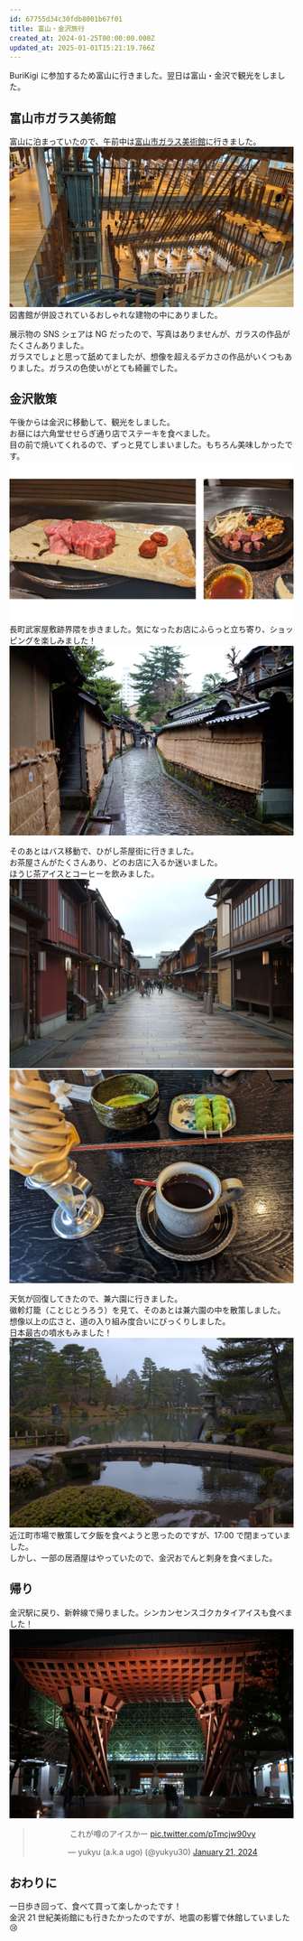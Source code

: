 ```yaml
---
id: 67755d34c30fdb8001b67f01
title: 富山・金沢旅行
created_at: 2024-01-25T00:00:00.000Z
updated_at: 2025-01-01T15:21:19.766Z
---
```


<p>BuriKigi に参加するため富山に行きました。翌日は富山・金沢で観光をしました。</p>
<h2>富山市ガラス美術館</h2>
<p>富山に泊まっていたので、午前中は<a href="https://toyama-glass-art-museum.jp/">富山市ガラス美術館</a>に行きました。<br/>
<img alt="toyama-garasu.jpg" src="toyama-garasu.jpg"/><br/>
図書館が併設されているおしゃれな建物の中にありました。</p>
<p>展示物の SNS シェアは NG だったので、写真はありませんが、ガラスの作品がたくさんありました。<br/>
ガラスでしょと思って舐めてましたが、想像を超えるデカさの作品がいくつもありました。ガラスの色使いがとても綺麗でした。</p>
<h2>金沢散策</h2>
<p>午後からは金沢に移動して、観光をしました。<br/>
お昼には六角堂せせらぎ通り店でステーキを食べました。<br/>
目の前で焼いてくれるので、ずっと見てしまいました。もちろん美味しかったです。<br/>
<img alt="rokkakudou-niku.jpg" src="rokkakudou-niku.jpg"/><br/>
長町武家屋敷跡界隈を歩きました。気になったお店にふらっと立ち寄り、ショッピングを楽しみました！<br/>
<img alt="bukeyashiki-ato.jpg" src="bukeyashiki-ato.jpg"/></p>
<p>そのあとはバス移動で、ひがし茶屋街に行きました。<br/>
お茶屋さんがたくさんあり、どのお店に入るか迷いました。<br/>
ほうじ茶アイスとコーヒーを飲みました。<br/>
<img alt="hiagsi-tyaya.jpg" src="hiagsi-tyaya.jpg"/><br/>
<img alt="higasi-tyaya-ippuku.jpg" src="higasi-tyaya-ippuku.jpg"/></p>
<p>天気が回復してきたので、兼六園に行きました。<br/>
徽軫灯籠（ことじとうろう）を見て、そのあとは兼六園の中を散策しました。<br/>
想像以上の広さと、道の入り組み度合いにびっくりしました。<br/>
日本最古の噴水もみました！<br/>
<img alt="kenrokuen.jpg" src="kenrokuen.jpg"/><br/>
近江町市場で散策して夕飯を食べようと思ったのですが、17:00 で閉まっていました。<br/>
しかし、一部の居酒屋はやっていたので、金沢おでんと刺身を食べました。</p>
<h2>帰り</h2>
<p>金沢駅に戻り、新幹線で帰りました。シンカンセンスゴクカタイアイスも食べました！<br/>
<img alt="mon.jpg" src="mon.jpg"/></p>
<blockquote align="center" class="twitter-tweet" data-dnt="true"><p dir="ltr" lang="ja">これが噂のアイスかー <a href="https://t.co/pTmcjw90vy">pic.twitter.com/pTmcjw90vy</a></p>— yukyu (a.k.a ugo) (@yukyu30) <a href="https://twitter.com/yukyu30/status/1749023796991054327?ref_src=twsrc%5Etfw">January 21, 2024</a></blockquote>
<script async="" charset="utf-8" src="https://platform.twitter.com/widgets.js"></script>
<h2>おわりに</h2>
<p>一日歩き回って、食べて買って楽しかったです！<br/>
金沢 21 世紀美術館にも行きたかったのですが、地震の影響で休館していました 😢</p>

